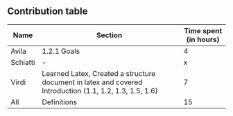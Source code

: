 ## Contribution table

Name         | Section       | Time spent (in hours)
------------ | ------------- | ---------------------
Avila        | 1.2.1 Goals | 4
Schiatti     | - | x
Virdi        | Learned Latex, Created a structure document in latex and covered Introduction (1.1, 1.2, 1.3, 1.5, 1.6) | 7
All          | Definitions | 15
